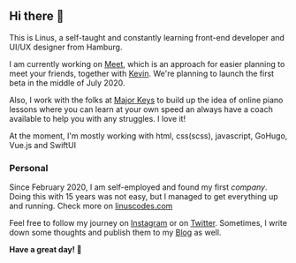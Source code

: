 ## Hi there 👋

This is Linus, a self-taught and constantly learning front-end developer and UI/UX designer from Hamburg. 

I am currently working on [Meet](https://themeetapp.de), which is an approach for easier planning to meet your friends, together with [Kevin](https://github.com/schaefkn). We're planning to launch the first beta in the middle of July 2020.

Also, I work with the folks at [Major Keys](https://majorkeys.de) to build up the idea of online piano lessons where you can learn at your own speed an always have a coach available to help you with any struggles. I love it!

At the moment, I'm mostly working with html, css(scss), javascript, GoHugo, Vue.js and SwiftUI

### Personal

Since February 2020, I am self-employed and found my first _company_. Doing this with 15 years was not easy, but I managed to get everything up and running. Check more on [linuscodes.com](https://linuscodes.com)

Feel free to follow my journey on [Instagram](https://instagram.com/linuscodes) or on [Twitter](https://twitter.com/linuscodes). Sometimes, I write down some thoughts and publish them to my [Blog](https://blog.linuscodes.com) as well.

**Have a great day! 🤩**

<!--
**linuscodes/linuscodes** is a ✨ _special_ ✨ repository because its `README.md` (this file) appears on your GitHub profile.

Here are some ideas to get you started:

- 🔭 I’m currently working on ...
- 🌱 I’m currently learning ...
- 👯 I’m looking to collaborate on ...
- 🤔 I’m looking for help with ...
- 💬 Ask me about ...
- 📫 How to reach me: ...
- 😄 Pronouns: ...
- ⚡ Fun fact: ...
-->
